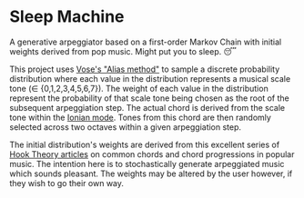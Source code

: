 # Sleep Machine

A generative arpeggiator based on a first-order Markov Chain with initial weights derived from pop music. Might put you to sleep. 😴

This project uses [Vose's "Alias method"](https://www.keithschwarz.com/darts-dice-coins/) to sample a discrete probability distribution where each value in the distribution represents a musical scale tone (∈ {0,1,2,3,4,5,6,7}). The weight of each value in the distribution represent the probability of that scale tone being chosen as the root of the subsequent arpeggiation step. The actual chord is derived from the scale tone within the [Ionian mode](https://en.wikipedia.org/wiki/Ionian_mode). Tones from this chord are then randomly selected across two octaves within a given arpeggiation step.

The initial distribution's weights are derived from this excellent series of [Hook Theory articles](https://www.hooktheory.com/blog/i-analyzed-the-chords-of-1300-popular-songs-for-patterns-this-is-what-i-found/) on common chords and chord progressions in popular music. The intention here is to stochastically generate arpeggiated music which sounds pleasant. The weights may be altered by the user however, if they wish to go their own way.
